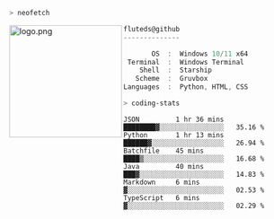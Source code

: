 ```zsh
> neofetch
```

<!--img align="left" src="https://github.com/fluteds.png" alt="logo.png" width="200"/>-->
<img align="left" src="https://external-content.duckduckgo.com/iu/?u=https%3A%2F%2F78.media.tumblr.com%2F975fca5f82161b190efdcaa05ffbd4ec%2Ftumblr_p6q6m9TJF01x3p3jmo1_500.png&f=1&nofb=1" alt="logo.png" width="200"/>

```csharp
fluteds@github
--------------

       OS  :  Windows 10/11 x64
 Terminal  :  Windows Terminal
    Shell  :  Starship
   Scheme  :  Gruvbox
Languages  :  Python, HTML, CSS
```

```zsh
> coding-stats
```

<!--START_SECTION:waka-->

```text
JSON         1 hr 36 mins    ████████▓░░░░░░░░░░░░░░░░   35.16 %
Python       1 hr 13 mins    ██████▓░░░░░░░░░░░░░░░░░░   26.94 %
Batchfile    45 mins         ████▒░░░░░░░░░░░░░░░░░░░░   16.68 %
Java         40 mins         ███▓░░░░░░░░░░░░░░░░░░░░░   14.83 %
Markdown     6 mins          ▓░░░░░░░░░░░░░░░░░░░░░░░░   02.53 %
TypeScript   6 mins          ▓░░░░░░░░░░░░░░░░░░░░░░░░   02.29 %
```

<!--END_SECTION:waka-->
